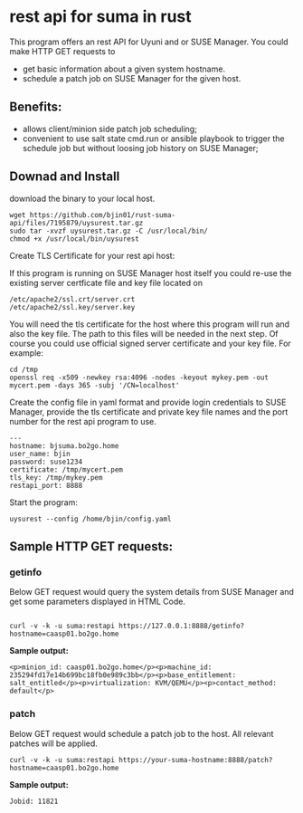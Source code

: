 # rest api for suma in rust
This program offers an rest API for Uyuni and or SUSE Manager.
You could make HTTP GET requests to 
* get basic information about a given system hostname.
* schedule a patch job on SUSE Manager for the given host.

## Benefits:
* allows client/minion side patch job scheduling; 
* convenient to use salt state cmd.run or ansible playbook to trigger the schedule job but without loosing job history on SUSE Manager;

## Downad and Install
download the binary to your local host.
```
wget https://github.com/bjin01/rust-suma-api/files/7195879/uysurest.tar.gz
sudo tar -xvzf uysurest.tar.gz -C /usr/local/bin/
chmod +x /usr/local/bin/uysurest
```
Create TLS Certificate for your rest api host: 
 
If this program is running on SUSE Manager host itself you could re-use the existing server certficate file and key file located on 
```
/etc/apache2/ssl.crt/server.crt
/etc/apache2/ssl.key/server.key
```
You will need the tls certificate for the host where this program will run and also the key file. The path to this files will be needed in the next step.
Of course you could use official signed server certificate and your key file.
For example:

```
cd /tmp
openssl req -x509 -newkey rsa:4096 -nodes -keyout mykey.pem -out mycert.pem -days 365 -subj '/CN=localhost'
```

Create the config file in yaml format and provide login credentials to SUSE Manager, provide the tls certificate and private key file names and the port number for the rest api program to use.
```
---
hostname: bjsuma.bo2go.home
user_name: bjin
password: suse1234
certificate: /tmp/mycert.pem
tls_key: /tmp/mykey.pem
restapi_port: 8888
```
Start the program:
```
uysurest --config /home/bjin/config.yaml
```

## Sample HTTP GET requests:
### getinfo
Below GET request would query the system details from SUSE Manager and get some parameters displayed in HTML Code.
```

curl -v -k -u suma:restapi https://127.0.0.1:8888/getinfo?hostname=caasp01.bo2go.home
```

__Sample output:__

```
<p>minion_id: caasp01.bo2go.home</p><p>machine_id: 235294fd17e14b699bc18fb0e989c3bb</p><p>base_entitlement: salt_entitled</p><p>virtualization: KVM/QEMU</p><p>contact_method: default</p>
```
### patch
Below GET request would schedule a patch job to the host. All relevant patches will be applied.

```
curl -v -k -u suma:restapi https://your-suma-hostname:8888/patch?hostname=caasp01.bo2go.home
```

__Sample output:__
```
Jobid: 11821
```

